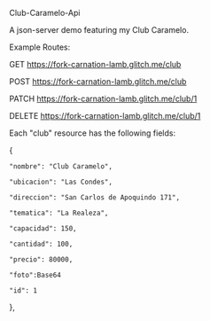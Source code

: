 Club-Caramelo-Api

A json-server demo featuring my Club Caramelo.

Example Routes:

GET https://fork-carnation-lamb.glitch.me/club

POST https://fork-carnation-lamb.glitch.me/club

PATCH https://fork-carnation-lamb.glitch.me/club/1

DELETE https://fork-carnation-lamb.glitch.me/club/1


Each "club" resource has the following fields:

  {

    "nombre": "Club Caramelo",

    "ubicacion": "Las Condes",

    "direccion": "San Carlos de Apoquindo 171",

    "tematica": "La Realeza",

    "capacidad": 150,

    "cantidad": 100,

    "precio": 80000,

    "foto":Base64

    "id": 1

  },